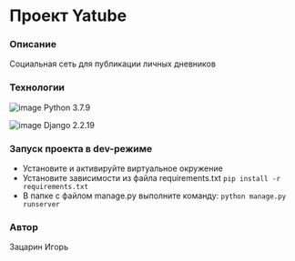 # Проект Yatube
### Описание
Социальная сеть для публикации личных дневников
### Технологии
![image](https://img.shields.io/badge/Python-FFD43B?style=for-the-badge&logo=python&logoColor=blue) Python 3.7.9

![image](https://img.shields.io/badge/Django-092E20?style=for-the-badge&logo=django&logoColor=green) Django 2.2.19
### Запуск проекта в dev-режиме
- Установите и активируйте виртуальное окружение
- Установите зависимости из файла requirements.txt 
	 ``` pip install -r requirements.txt ``` 
- В папке с файлом manage.py выполните команду: 
	 ``` python manage.py runserver ``` 
### Автор
 Зацарин Игорь